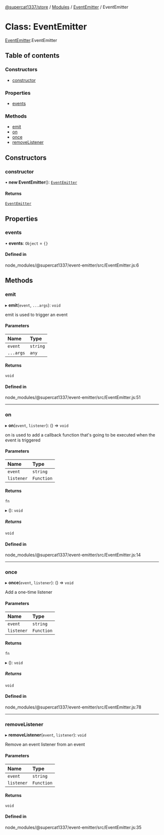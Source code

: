 [@supercat1337/store](../README.md) / [Modules](../modules.md) / [EventEmitter](../modules/EventEmitter.md) / EventEmitter

# Class: EventEmitter

[EventEmitter](../modules/EventEmitter.md).EventEmitter

## Table of contents

### Constructors

- [constructor](EventEmitter.EventEmitter.md#constructor)

### Properties

- [events](EventEmitter.EventEmitter.md#events)

### Methods

- [emit](EventEmitter.EventEmitter.md#emit)
- [on](EventEmitter.EventEmitter.md#on)
- [once](EventEmitter.EventEmitter.md#once)
- [removeListener](EventEmitter.EventEmitter.md#removelistener)

## Constructors

### constructor

• **new EventEmitter**(): [`EventEmitter`](EventEmitter.EventEmitter.md)

#### Returns

[`EventEmitter`](EventEmitter.EventEmitter.md)

## Properties

### events

• **events**: `Object` = `{}`

#### Defined in

node_modules/@supercat1337/event-emitter/src/EventEmitter.js:6

## Methods

### emit

▸ **emit**(`event`, `...args`): `void`

emit is used to trigger an event

#### Parameters

| Name | Type |
| :------ | :------ |
| `event` | `string` |
| `...args` | `any` |

#### Returns

`void`

#### Defined in

node_modules/@supercat1337/event-emitter/src/EventEmitter.js:51

___

### on

▸ **on**(`event`, `listener`): () => `void`

on is used to add a callback function that's going to be executed when the event is triggered

#### Parameters

| Name | Type |
| :------ | :------ |
| `event` | `string` |
| `listener` | `Function` |

#### Returns

`fn`

▸ (): `void`

##### Returns

`void`

#### Defined in

node_modules/@supercat1337/event-emitter/src/EventEmitter.js:14

___

### once

▸ **once**(`event`, `listener`): () => `void`

Add a one-time listener

#### Parameters

| Name | Type |
| :------ | :------ |
| `event` | `string` |
| `listener` | `Function` |

#### Returns

`fn`

▸ (): `void`

##### Returns

`void`

#### Defined in

node_modules/@supercat1337/event-emitter/src/EventEmitter.js:78

___

### removeListener

▸ **removeListener**(`event`, `listener`): `void`

Remove an event listener from an event

#### Parameters

| Name | Type |
| :------ | :------ |
| `event` | `string` |
| `listener` | `Function` |

#### Returns

`void`

#### Defined in

node_modules/@supercat1337/event-emitter/src/EventEmitter.js:35
